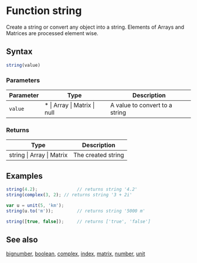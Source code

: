 <!-- Note: This file is automatically generated from source code comments. Changes made in this file will be overridden. -->

# Function string

Create a string or convert any object into a string.
Elements of Arrays and Matrices are processed element wise.


## Syntax

```js
string(value)
```

### Parameters

Parameter | Type | Description
--------- | ---- | -----------
`value` | * &#124; Array &#124; Matrix &#124; null | A value to convert to a string

### Returns

Type | Description
---- | -----------
string &#124; Array &#124; Matrix | The created string


## Examples

```js
string(4.2);               // returns string '4.2'
string(complex(3, 2); // returns string '3 + 2i'

var u = unit(5, 'km');
string(u.to('m'));         // returns string '5000 m'

string([true, false]);     // returns ['true', 'false']
```


## See also

[bignumber](bignumber.md),
[boolean](boolean.md),
[complex](complex.md),
[index](index.md),
[matrix](matrix.md),
[number](number.md),
[unit](unit.md)
